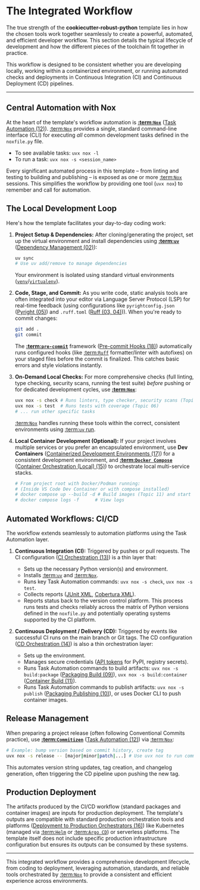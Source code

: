 # The Integrated Workflow

The true strength of the **cookiecutter-robust-python** template lies in how the chosen tools work together seamlessly to create a powerful, automated, and efficient developer workflow. This section details the typical lifecycle of development and how the different pieces of the toolchain fit together in practice.

This workflow is designed to be consistent whether you are developing locally, working within a containerized environment, or running automated checks and deployments in Continuous Integration (CI) and Continuous Deployment (CD) pipelines.

---

## Central Automation with Nox

At the heart of the template's workflow automation is **[:term:`Nox`](nox-documentation)** ([Task Automation (12)](../topics/12_task-automation.md)). [:term:`Nox`](nox-documentation) provides a single, standard command-line interface (CLI) for executing _all_ common development tasks defined in the `noxfile.py` file.

- To see available tasks: `uvx nox -l`
- To run a task: `uvx nox -s <session_name>`

Every significant automated process in this template – from linting and testing to building and publishing – is exposed as one or more [:term:`Nox`](nox-documentation) sessions. This simplifies the workflow by providing one tool (`uvx nox`) to remember and call for automation.

## The Local Development Loop

Here's how the template facilitates your day-to-day coding work:

1.  **Project Setup & Dependencies:** After cloning/generating the project, set up the virtual environment and install dependencies using **[:term:`uv`](uv-documentation)** ([Dependency Management (02)](../topics/02_dependency-management.md)):

    ```bash
    uv sync
    # Use uv add/remove to manage dependencies
    ```

    Your environment is isolated using standard virtual environments ([`venv`](python:venv-tutorial)/[`virtualenv`](virtualenv-documentation)).

2.  **Code, Stage, and Commit:** As you write code, static analysis tools are often integrated into your editor via Language Server Protocol (LSP) for real-time feedback (using configurations like `pyrightconfig.json` ([Pyright (05)](../topics/05_type-checking.md)) and `.ruff.toml` ([Ruff (03, 04)](../topics/03_code-formatting.md))). When you're ready to commit changes:

    ```bash
    git add .
    git commit
    ```

    The **[:term:`pre-commit`](pre-commit-documentation)** framework ([Pre-commit Hooks (18)](../topics/18_pre-commit-hooks.md)) automatically runs configured hooks (like [:term:`Ruff`](ruff-documentation) formatter/linter with autofixes) on your staged files before the commit is finalized. This catches basic errors and style violations instantly.

3.  **On-Demand Local Checks:** For more comprehensive checks (full linting, type checking, security scans, running the test suite) _before_ pushing or for dedicated development cycles, use **[:term:`Nox`](nox-documentation)**:

    ```bash
    uvx nox -s check # Runs linters, type checker, security scans (Topic 04, 05, 08)
    uvx nox -s test  # Runs tests with coverage (Topic 06)
    # ... run other specific tasks
    ```

    [:term:`Nox`](nox-documentation) handles running these tools within the correct, consistent environments using [:term:`uv` run](uv-documentation).

4.  **Local Container Development (Optional):** If your project involves multiple services or you prefer an encapsulated environment, use **Dev Containers** ([Containerized Development Environments (17)](../topics/17_dev-containers.md)) for a consistent development environment, and **[:term:`Docker Compose`](docker-documentation)** ([Container Orchestration (Local) (15)](../topics/15_compose-local.md)) to orchestrate local multi-service stacks.
    ```bash
    # From project root with Docker/Podman running:
    # (Inside VS Code Dev Container or with compose installed)
    # docker compose up --build -d # Build images (Topic 11) and start services
    # docker compose logs -f      # View logs
    ```

## Automated Workflows: CI/CD

The workflow extends seamlessly to automation platforms using the Task Automation layer.

1.  **Continuous Integration (CI):** Triggered by pushes or pull requests. The CI configuration ([CI Orchestration (13)](../topics/13_ci_orchestration.md)) is a thin layer that:

    - Sets up the necessary Python version(s) and environment.
    - Installs [:term:`uv`](uv-documentation) and [:term:`Nox`](nox-documentation).
    - Runs key Task Automation commands: `uvx nox -s check`, `uvx nox -s test`.
    - Collects reports ([JUnit XML](junit-documentation), [Cobertura XML](cobertura-documentation)).
    - Reports status back to the version control platform.
      This process runs tests and checks reliably across the matrix of Python versions defined in the `noxfile.py` and potentially operating systems supported by the CI platform.

2.  **Continuous Deployment / Delivery (CD):** Triggered by events like successful CI runs on the main branch or Git tags. The CD configuration ([CD Orchestration (14)](../topics/14_cd_orchestration.md)) is also a thin orchestration layer:
    - Sets up the environment.
    - Manages secure credentials ([API tokens](pypi-trusted-publishers-documentation) for PyPI, registry secrets).
    - Runs Task Automation commands to build artifacts: `uvx nox -s build:package` ([Packaging Build (09)](../topics/09_packaging-build.md)), `uvx nox -s build:container` ([Container Build (11)](../topics/11_container-build.md)).
    - Runs Task Automation commands to publish artifacts: `uvx nox -s publish` ([Packaging Publishing (10)](../topics/10_packaging-publish.md)), or uses Docker CLI to push container images.

## Release Management

When preparing a project release (often following Conventional Commits practice), use **[:term:`Commitizen`](commitizen-documentation)** ([Task Automation (12)](../topics/12_task-automation.md)) via [:term:`Nox`](nox-documentation):

```bash
# Example: bump version based on commit history, create tag
uvx nox -s release -- [major|minor|patch|...] # Use uvx nox to run commitizen
```

This automates version string updates, tag creation, and changelog generation, often triggering the CD pipeline upon pushing the new tag.

## Production Deployment

The artifacts produced by the CI/CD workflow (standard packages and container images) are inputs for production deployment. The template's outputs are compatible with standard production orchestration tools and platforms ([Deployment to Production Orchestrators (16)](../topics/16_prod-deploy-guidance.md)) like Kubernetes (managed via [:term:`Helm`](helm-documentation) or [:term:`Argo CD`](argocd-documentation)) or serverless platforms. The template itself does not include specific production infrastructure configuration but ensures its outputs can be consumed by these systems.

---

This integrated workflow provides a comprehensive development lifecycle, from coding to deployment, leveraging automation, standards, and reliable tools orchestrated by [:term:`Nox`](nox-documentation) to provide a consistent and efficient experience across environments.
